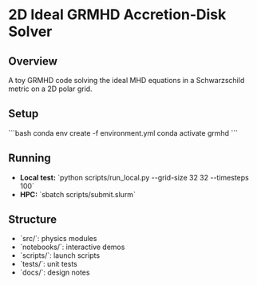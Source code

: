# 2D Ideal GRMHD Accretion‑Disk Solver

## Overview
A toy GRMHD code solving the ideal MHD equations in a Schwarzschild metric on a 2D polar grid.

## Setup
\`\`\`bash
conda env create -f environment.yml
conda activate grmhd
\`\`\`

## Running
- **Local test:** \`python scripts/run_local.py --grid-size 32 32 --timesteps 100\`
- **HPC:** \`sbatch scripts/submit.slurm\`

## Structure
- \`src/\`: physics modules  
- \`notebooks/\`: interactive demos  
- \`scripts/\`: launch scripts  
- \`tests/\`: unit tests  
- \`docs/\`: design notes  
